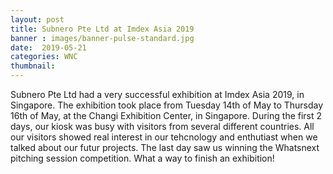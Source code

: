 ```yaml
---
layout: post
title: Subnero Pte Ltd at Imdex Asia 2019
banner : images/banner-pulse-standard.jpg
date:  2019-05-21
categories: WNC
thumbnail:
---
```


Subnero Pte Ltd had a very successful exhibition at Imdex Asia 2019, in Singapore.
The exhibition took place from Tuesday 14th of May to Thursday 16th of May, at the Changi Exhibition Center, in Singapore.
During the first 2 days, our kiosk was busy with visitors from several different countries. 
All our visitors showed real interest in our tehcnology and enthutiast when we talked about our futur projects.
The last day saw us winning the Whatsnext pitching session competition.
What a way to finish an exhibition!
